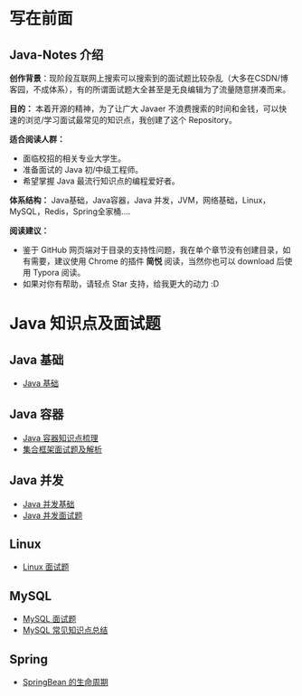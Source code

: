 # 写在前面

## Java-Notes 介绍
 

**创作背景**：现阶段互联网上搜索可以搜索到的面试题比较杂乱（大多在CSDN/博客园，不成体系），有的所谓面试题大全甚至是无良编辑为了流量随意拼凑而来。

**目的：** 本着开源的精神，为了让广大 Javaer 不浪费搜索的时间和金钱，可以快速的浏览/学习面试最常见的知识点，我创建了这个 Repository。

**适合阅读人群：**

* 面临校招的相关专业大学生。
* 准备面试的 Java 初/中级工程师。
* 希望掌握 Java 最流行知识点的编程爱好者。

**体系结构：** Java基础，Java容器，Java 并发，JVM，网络基础，Linux，MySQL，Redis，Spring全家桶....

**阅读建议：**

* 鉴于 GitHub 网页端对于目录的支持性问题，我在单个章节没有创建目录，如有需要，建议使用 Chrome 的插件 **简悦** 阅读，当然你也可以 download 后使用 Typora 阅读。
* 如果对你有帮助，请轻点 Star 支持，给我更大的动力 :D
 
# Java 知识点及面试题
## Java 基础
- [Java 基础](https://github.com/lvminghui/Java-Notes/blob/master/docs/Java%E5%9F%BA%E7%A1%80.md)
## Java 容器
- [Java 容器知识点梳理](https://github.com/lvminghui/Java-Notes/blob/master/docs/Java%20%E5%AE%B9%E5%99%A8.md)
- [集合框架面试题及解析](https://github.com/lvminghui/Java-Notes/blob/master/docs/%E9%9B%86%E5%90%88%E6%A1%86%E6%9E%B6%E9%9D%A2%E8%AF%95%E7%9F%A5%E8%AF%86%E7%82%B9.md)
## Java 并发
- [Java 并发基础](https://github.com/lvminghui/Java-Notes/blob/master/docs/%E5%B9%B6%E5%8F%91%E5%9F%BA%E7%A1%80.md)
- [Java 并发面试题](https://github.com/lvminghui/Java-Notes/blob/master/docs/%E5%A4%9A%E7%BA%BF%E7%A8%8B%E9%9D%A2%E8%AF%95%E9%A2%98.md)


## Linux
- [Linux 面试题](https://github.com/lvminghui/Java-Notes/blob/master/docs/Linux%E9%9D%A2%E8%AF%95%E9%A2%98.md)

## MySQL
- [MySQL 面试题](https://github.com/lvminghui/Java-Notes/blob/master/docs/MySQL%E9%9D%A2%E8%AF%95%E9%A2%98.md)
- [MySQL 常见知识点总结](https://github.com/lvminghui/Java-Notes/blob/master/docs/MySQL%E5%B8%B8%E8%A7%81%E7%9F%A5%E8%AF%86%E7%82%B9%E6%80%BB%E7%BB%93.md)

## Spring 
- [SpringBean 的生命周期](https://github.com/lvminghui/Java-Notes/blob/master/docs/SpringBean%20%E7%9A%84%E7%94%9F%E5%91%BD%E5%91%A8%E6%9C%9F.md)
